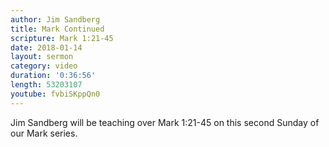 ```yaml
---
author: Jim Sandberg
title: Mark Continued
scripture: Mark 1:21-45
date: 2018-01-14
layout: sermon
category: video
duration: '0:36:56' 
length: 53203107
youtube: fvbiSKppQn0
---
```


Jim Sandberg will be teaching over Mark 1:21-45 on this second Sunday of our Mark series.
